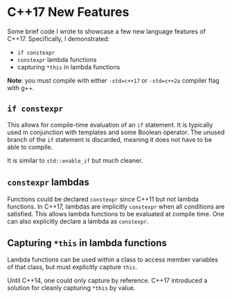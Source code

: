 # C++17 New Features
Some brief code I wrote to showcase a few new language features of C++17. Specifically, I demonstrated: 
* `if constexpr`
* `constexpr` lambda functions 
* capturing `*this` in lambda functions

**Note**: you must compile with either `-std=c++17` or `-std=c++2a` compiler flag with g++.

## `if constexpr`
This allows for compile-time evaluation of an `if` statement. It is typically used in conjunction with templates and some Boolean operator. The unused branch of the `if` statement is discarded, meaning it does not have to be able to compile.

It is similar to `std::enable_if` but much cleaner.

## `constexpr` lambdas
Functions could be declared `constexpr` since C++11 but not lambda functions. In C++17, lambdas are implicitly `constexpr` when all conditions are satisfied. This allows lambda functions to be evaluated at compile time. One can also explicitly declare a lambda as `constexpr`.

## Capturing `*this` in lambda functions
Lambda functions can be used within a class to access member variables of that class, but must explicitly capture `this`.

Until C++14, one could only capture by reference. C++17 introduced a solution for cleanly capturing `*this` by value.
